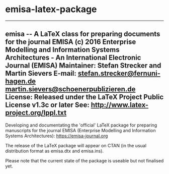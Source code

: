 # emisa-latex-package
-----------------------------------------------------------------------
emisa -- A LaTeX class for preparing documents for the journal EMISA
(c) 2016    Enterprise Modelling and Information Systems Architectures -
            An International Electronic Journal (EMISA)
Maintainer: Stefan Strecker and Martin Sievers
E-mail:     stefan.strecker@fernuni-hagen.de
            martin.sievers@schoenerpublizieren.de
License:    Released under the LaTeX Project Public License v1.3c or later
See:        http://www.latex-project.org/lppl.txt
-----------------------------------------------------------------------

Developing and documentating the 'official' LaTeX package for preparing manuscripts for the journal EMISA (Enterprise Modelling and Information Systems Architectures): https://emisa-journal.org

The release of the LaTeX package will appear on CTAN (in the usual distribution format as emisa.dtx and emisa.ins).

Please note that the current state of the package is useable but not finalised yet.

